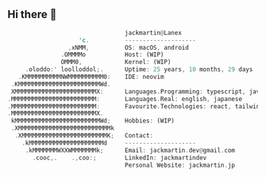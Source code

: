 ## Hi there 👋

```rust
                                 jackmartin@Lanex
                    'c.          --------------------
                 ,xNMM,          OS: macOS, android
               .OMMMMo           Host: (WIP)
               OMMM0,            Kernel: (WIP)
     .oloddo:' loolloddol;.      Uptime: 25 years, 10 months, 29 days
   .KMMMMMMMMMMNWMMMMMMMMMM0:    IDE: neovim
 .KMMMMMMMMMMMMMMMMMMMMMMMWd.    
 XMMMMMMMMMMMMMMMMMMMMMMMX:      Languages.Programming: typescript, javascript, python, rust, html, css
.MMMMMMMMMMMMMMMMMMMMMMMM:       Languages.Real: english, japanese
.MMMMMMMMMMMMMMMMMMMMMMMM:       Favourite.Technologies: react, tailwind, nextjs, docker, neovim, tauri
.MMMMMMMMMMMMMMMMMMMMMMMMX.      
 kMMMMMMMMMMMMMMMMMMMMMMMMWd;    Hobbies: (WIP)
 .XMMMMMMMMMMMMMMMMMMMMMMMMMMk   
  .XMMMMMMMMMMMMMMMMMMMMMMMMK;   Contact:
    .kMMMMMMMMMMMMMMMMMMMMMd     --------------------
     .kMMMMMMMWXXWMMMMMMMk;      Email: jackmartin.dev@gmail.com
       .cooc,.    .,coo:;        LinkedIn: jackmartindev
                                 Personal Website: jackmartin.jp
```


<!--
**JackMartinDev/JackMartinDev** is a ✨ _special_ ✨ repository because its `README.md` (this file) appears on your GitHub profile.

Here are some ideas to get you started:

- 🔭 I’m currently working on ...
- 🌱 I’m currently learning ...
- 👯 I’m looking to collaborate on ...
- 🤔 I’m looking for help with ...
- 💬 Ask me about ...
- 📫 How to reach me: ...
- 😄 Pronouns: ...
- ⚡ Fun fact: ...
-->
